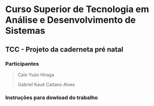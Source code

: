 # Curso Superior de Tecnologia em Análise e Desenvolvimento de Sistemas 
## TCC - Projeto da caderneta pré natal
### Participantes
> Caio Yuzo Hiraga
> 
> Gabriel Kauê Caitano Alves

### Instruções para dowload do trabalho
